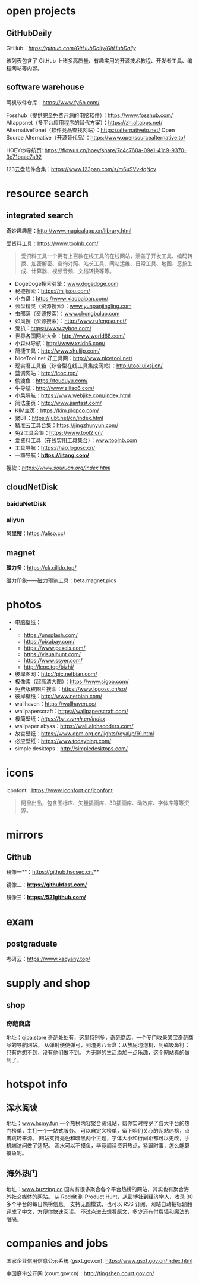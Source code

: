 # open projects

## GitHubDaily

GitHub：*https://github.com/GitHubDaily/GitHubDaily*

该列表包含了 GitHub 上诸多高质量、有趣实用的开源技术教程、开发者工具、编程网站等内容。

## software warehouse

阿枫软件仓库：https://www.fy6b.com/

Fosshub（提供完全免费开源的电脑软件）：https://www.fosshub.com/
Altappsnet（多平台应用程序的替代方案）：https://zh.altapps.net/
AlternativeTonet（软件竞品查找网站）：https://alternativeto.net/
Open Source Alternative（开源替代品）：https://www.opensourcealternative.to/

HOEYの导航页: https://flowus.cn/hoey/share/7c4c760a-09e1-41c9-9370-3e71baae7a92

123云盘软件合集：https://www.123pan.com/s/m6uSVv-fqNcv



# resource search

## integrated search

奇妙趣趣屋：http://www.magicalapp.cn/library.html

爱资料工具：https://www.toolnb.com/

> 爱资料工具一个拥有上百款在线工具的在线网站，涵盖了开发工具、编码转换、加密解密、查询对照、站长工具、网站运维、日常工具、地图、恶搞生成、计算器、视频音频、文档转换等等。

- DogeDoge搜索引擎：www.dogedoge.com
- 秘迹搜索：https://mijisou.com/
- 小白盘：https://www.xiaobaipan.com/
- 云盘精灵（资源搜索）：www.yunpanjingling.com
- 虫部落（资源搜索）：www.chongbuluo.com
- 如风搜（资源搜索）：http://www.rufengso.net/
- 爱扒：https://www.zyboe.com/
- 世界各国网址大全：http://www.world68.com/
- 小森林导航：http://www.xsldh6.com/
- 简捷工具：http://www.shulijp.com/
- NiceTool.net 好工具网：http://www.nicetool.net/
- 现实君工具箱（综合型在线工具集成网站）：http://tool.uixsj.cn/
- 蓝调网站：http://lcoc.top/
- 偷渡鱼：https://touduyu.com/
- 牛导航：http://www.ziliao6.com/
- 小呆导航：https://www.webjike.com/index.html
- 简法主页：http://www.jianfast.com/
- KIM主页：https://kim.plopco.com/
- 聚BT：https://jubt.net/cn/index.html
- 精准云工具合集：https://jingzhunyun.com/
- 兔2工具合集：https://www.tool2.cn/
- 爱资料工具（在线实用工具集合）：www.toolnb.com
- 工具导航：https://hao.logosc.cn/
- 一糖导航：**https://iitang.com/**

搜软：*https://www.souruan.org/index.html*



## cloudNetDisk

### baiduNetDisk



### aliyun

**阿里搜**：https://aliso.cc/

## magnet

**磁力多**：https://ck.cilido.top/

磁力印象——磁力预览工具：beta.magnet.pics



# photos

- 电脑壁纸：
- - https://unsplash.com/
  - https://pixabay.com/
  - https://www.pexels.com/
  - https://visualhunt.com/
  - https://www.ssyer.com/
  - http://lcoc.top/bizhi/
- 彼岸图网：http://pic.netbian.com/
- 极像素（超高清大图）：https://www.sigoo.com/
- 免费版权图片搜索：https://www.logosc.cn/so/
- 彼岸壁纸：http://www.netbian.com/
- wallhaven：https://wallhaven.cc/
- wallpaperscraft：https://wallpaperscraft.com/
- 极简壁纸：*https://bz.zzzmh.cn/index*
- wallpaper abyss：https://wall.alphacoders.com/
- 故宫壁纸：https://www.dpm.org.cn/lights/royal/p/91.html
- 必应壁纸：https://www.todaybing.com/
- simple desktops：http://simpledesktops.com/

# icons

iconfont：https://www.iconfont.cn/iconfont

> 阿里出品，包含图标库、矢量插画库、3D插画库、动效库、字体库等等资源。

# mirrors

## Github

镜像一**：https://github.hscsec.cn/**

镜像二：**https://githubfast.com/**

镜像三：**https://521github.com/**



# exam

## postgraduate

考研云：https://www.kaoyany.top/

# supply and shop

## shop

### 奇葩商店

地址：qipa.store
奇葩处处有，这里特别多，奇葩商店，一个专门收录某宝奇葩商品的导航网站。
从弹射便便弹弓，到渣男八音盒；从放屁泡泡机，到磁吸鼻钉；只有你想不到，没有他们做不到。
为无聊的生活添加一点乐趣，这个网站真的做到了。

# hotspot info

## 浑水阅读

地址：www.hsmy.fun
一个热榜内容聚合资讯站，帮你实时搜罗了各大平台的热门榜单，主打一个一站式服务。
可以自定义榜单，留下咱们关心的网站热榜，点击跳转来源。
网站支持亮色和暗黑两个主题，字体大小和行间距都可以更改，手机端访问做了适配。
浑水可以不摸鱼，毕竟阅读资讯热点，紧跟时事，怎么能算摸鱼呢。

## 海外热门

地址：www.buzzing.cc
国内有很多聚合各个平台热榜的网站，其实也有聚合海外社交媒体的网站。
从 Reddit 到 Product Hunt，从彭博社到经济学人，收录 30 多个平台的每日热榜信息。
支持无图模式，也可以 RSS 订阅，网站自动把标题翻译成了中文，方便你快速阅读。
不过点进去想看原文，多少还有付费墙和魔法的阻隔。

# companies and jobs

国家企业信用信息公示系统 (gsxt.gov.cn): https://www.gsxt.gov.cn/index.html

中国庭审公开网 (court.gov.cn)：http://tingshen.court.gov.cn/

